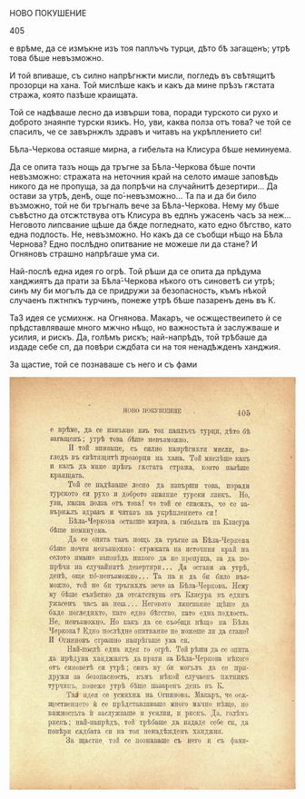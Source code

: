 ﻿НОВО ПОКУШЕНИЕ

405

е врѣме, да се измъкне изъ тоя паплъчъ турци, дѣто бѣ загащенъ; утрѣ това бѣше невъзможно.

И той впиваше, съ силно напрѣгнжти мисли, погледъ въ свѣтящитѣ прозорци на хана. Той мислѣше какъ и какъ да мине прѣзъ гѫстата стража, която пазѣше краищата.

Той се надѣваше лесно да извърши това, поради турското си рухо и доброто знаянпе турски язикъ. Но, уви, каква полза отъ това? че той се спасилъ, че се завърнжлъ здравъ и читавъ на укрѣплението си!

Бѣла-Черкова остаяше мирна, а гибельта на Клисура бѣше неминуема.

Да се опита тазъ нощь да тръгне за Бѣла-Черкова бѣше почти невъзможно: стражата на неточния край на селото имаше заповѣдь никого да не пропуща, за да попрѣчи на случайнитѣ дезертири... Да остави за утрѣ, денѣ, още по́-невъзможно... Та па и да би било възможно, той не би тръгналъ вече за Бѣла-Черкова. Нему му бѣше съвѣстно да отсжтствува отъ Клисура въ едпнъ ужасенъ часъ за неж... Неговото липсвание щѣше да бѫде погледнато, като едно бѣгство, като една подлость. Не, невъзможно. Но какъ да се съобщи нѣщо на Бѣла Чернова? Едно послѣдно опитвание не можеше ли да стане? И Огняновъ страшно напрѣгаше ума си.

Най-послѣ една идея го огрѣ. Той рѣши да се опита да прѣдума ханджиятъ да прати за Бѣла́-Черкова нѣкого отъ синоветѣ си утрѣ; синъ му би могълъ да се придружи за безопасность, къмъ нѣкой случаенъ пжтнпкъ турчинъ, понеже утрѣ бѣше пазаренъ день въ К.

ТаЗ идея се усмихнж. на Огнянова. Макаръ, че осжществеипето ѝ се прѣдставляваше много мжчно нѣщо, но важностьта ѝ заслужваше и усилия, и рискъ. Да, голѣмъ рискъ; най-напрѣдъ, той трѣбаше да издаде себе сп, да повѣри сждбата си на тоя ненадѣжденъ ханджия.

За щастие, той се познаваше съ него и съ фами

![original](images/452.jpg)

